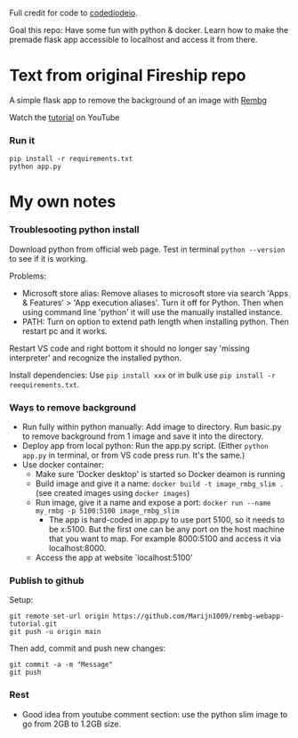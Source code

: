 Full credit for code to [codediodeio](https://github.com/codediodeio/rembg-webapp-tutorial).

Goal this repo: Have some fun with python & docker. Learn how to make the premade flask app accessible to localhost and access it from there.

# Text from original Fireship repo

A simple flask app to remove the background of an image with [Rembg](https://github.com/danielgatis/rembg)

Watch the [tutorial](https://youtu.be/cw34KMPSt4k) on YouTube

### Run it

```
pip install -r requirements.txt
python app.py
```

# My own notes

### Troublesooting python install
Download python from official web page. Test in terminal ```python --version``` to see if it is working.

Problems:
- Microsoft store alias: Remove aliases to microsoft store via search 'Apps & Features' > 'App execution aliases'. Turn it off for Python. Then when using command line 'python' it will use the manually installed instance.
- PATH: Turn on option to extend path length when installing python. Then restart pc and it works. 

Restart VS code and right bottom it should no longer say 'missing interpreter' and recognize the installed python. 

Install dependencies: Use ```pip install xxx``` or in bulk use ```pip install -r reequirements.txt```.

### Ways to remove background
- Run fully within python manually: Add image to directory. Run basic.py to remove background from 1 image and save it into the directory.
- Deploy app from local python: Run the app.py script. (Either ```python app.py``` in terminal, or from VS code press run. It's the same.)
- Use docker container:
    - Make sure 'Docker desktop' is started so Docker deamon is running
    - Build image and give it a name: ```docker build -t image_rmbg_slim .``` (see created images using ```docker images```)
    - Run image, give it a name and expose a port: ```docker run --name my_rmbg -p 5100:5100 image_rmbg_slim```
        - The app is hard-coded in app.py to use port 5100, so it needs to be x:5100. But the first one can be any port on the host machine that you want to map. For example 8000:5100 and access it via localhost:8000.
    - Access the app at website `localhost:5100'

### Publish to github
Setup:
```console
git remote set-url origin https://github.com/Marijn1009/rembg-webapp-tutorial.git
git push -u origin main
```

Then add, commit and push new changes:
```console
git commit -a -m "Message"
git push
```

### Rest
- Good idea from youtube comment section: use the python slim image to go from 2GB to 1.2GB size.